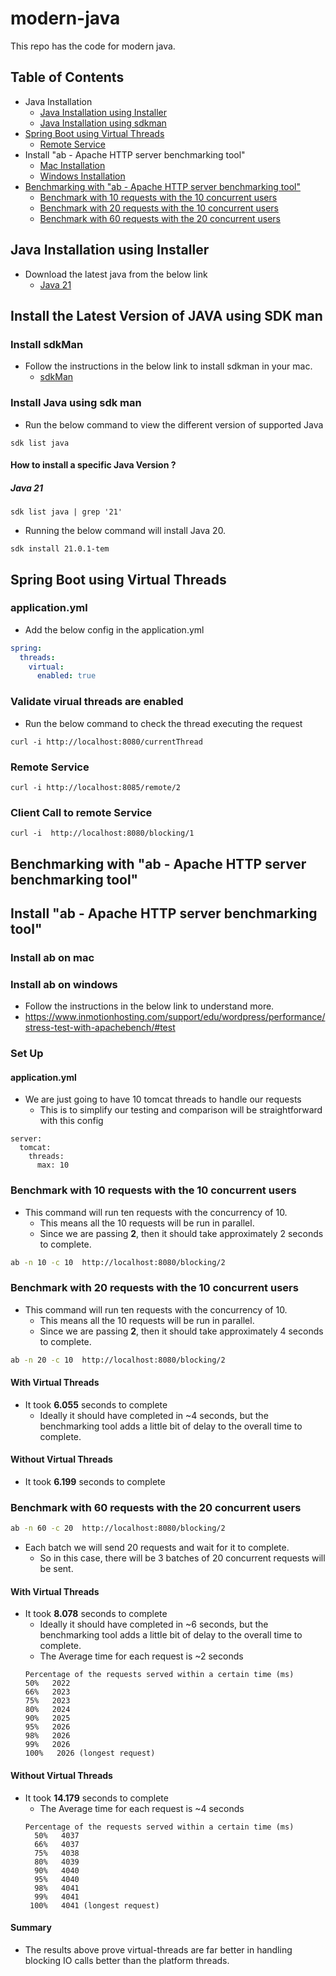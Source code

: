 # modern-java

This repo has the code for modern java.

## Table of Contents

- Java Installation
  - [Java Installation using Installer](#java-installation-using-installer)
  - [Java Installation using sdkman](#install-java-using-sdk-man)
- [Spring Boot using Virtual Threads](#spring-boot-using-virtual-threads)
  - [Remote Service](#remote-service)
- Install "ab - Apache HTTP server benchmarking tool"
  - [Mac Installation](#install-ab-on-mac)
  - [Windows Installation](#install-ab-on-windows)
- [Benchmarking with "ab - Apache HTTP server benchmarking tool"](#benchmarking-with-ab---apache-http-server-benchmarking-tool)
    - [Benchmark with 10 requests with the 10 concurrent users ](#benchmark-with-10-requests-with-the-10-concurrent-users-)
    - [Benchmark with 20 requests with the 10 concurrent users](#benchmark-with-20-requests-with-the-10-concurrent-users)
    - [Benchmark with 60 requests with the 20 concurrent users](#benchmark-with-60-requests-with-the-20-concurrent-users)

## Java Installation using Installer

- Download the latest java from the below link
  - [Java 21](https://www.oracle.com/java/technologies/downloads/)

## Install the Latest Version of JAVA using SDK man

### Install sdkMan

- Follow the instructions in the below link to install sdkman in your mac.
    - [sdkMan](https://sdkman.io/install)

### Install Java using sdk man

- Run the below command to view the different version of supported Java
```agsl
sdk list java
```
#### How to install a specific Java Version ?

##### Java 21

```linux
sdk list java | grep '21'
```
- Running the below command will install Java 20.

```linux
sdk install 21.0.1-tem
```



## Spring Boot using Virtual Threads

### application.yml

- Add the below config in the application.yml

```yml
spring:
  threads:
    virtual:
      enabled: true
```

### Validate virual threads are enabled

- Run the below command to check the thread executing the request

```curl
curl -i http://localhost:8080/currentThread  
```

### Remote Service

```curl
curl -i http://localhost:8085/remote/2  
```

### Client Call to remote Service

```curl
curl -i  http://localhost:8080/blocking/1
```

## Benchmarking with "ab - Apache HTTP server benchmarking tool"

## Install "ab - Apache HTTP server benchmarking tool"

### Install ab on mac

### Install ab on windows
- Follow the instructions in the below link to understand more.
- https://www.inmotionhosting.com/support/edu/wordpress/performance/stress-test-with-apachebench/#test

### Set Up

#### application.yml

- We are just going to have 10 tomcat threads to handle our requests
  - This is to simplify our testing and comparison will be straightforward with this config
```
server:
  tomcat:
    threads:
      max: 10
```

### Benchmark with 10 requests with the 10 concurrent users 

- This command will run ten requests with the concurrency of 10.
  - This means all the 10 requests will be run in parallel.
  - Since we are passing **2**, then it should take approximately 2 seconds to complete.
  
```bash
ab -n 10 -c 10  http://localhost:8080/blocking/2
```

### Benchmark with 20 requests with the 10 concurrent users

- This command will run ten requests with the concurrency of 10.
  - This means all the 10 requests will be run in parallel.
  - Since we are passing **2**, then it should take approximately 4 seconds to complete.

```bash
ab -n 20 -c 10  http://localhost:8080/blocking/2
```

#### With Virtual Threads

- It took **6.055** seconds to complete
  - Ideally it should have completed in ~4 seconds, but the benchmarking tool adds a little bit of delay to the overall time to complete.

#### Without Virtual Threads

- It took **6.199** seconds to complete

### Benchmark with 60 requests with the 20 concurrent users

```bash
ab -n 60 -c 20  http://localhost:8080/blocking/2
```
- Each batch we will send 20 requests and wait for it to complete.
  - So in this case, there will be 3 batches of 20 concurrent requests will be sent.
  
#### With Virtual Threads

- It took **8.078** seconds to complete
  - Ideally it should have completed in ~6 seconds, but the benchmarking tool adds a little bit of delay to the overall time to complete.
  - The Average time for each request is ~2 seconds
  ```text
  Percentage of the requests served within a certain time (ms)
  50%   2022
  66%   2023
  75%   2023
  80%   2024
  90%   2025
  95%   2026
  98%   2026
  99%   2026
  100%   2026 (longest request)
  ```
  
#### Without Virtual Threads

- It took **14.179** seconds to complete
  - The Average time for each request is ~4 seconds
  ```text
  Percentage of the requests served within a certain time (ms)
    50%   4037
    66%   4037
    75%   4038
    80%   4039
    90%   4040
    95%   4040
    98%   4041
    99%   4041
   100%   4041 (longest request)
  
  ```

#### Summary 

- The results above prove virtual-threads are far better in handling blocking IO calls better than the platform threads.